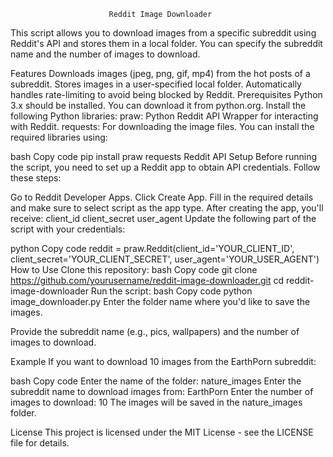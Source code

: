                           Reddit Image Downloader
This script allows you to download images from a specific subreddit using Reddit's API and stores them in a local folder. You can specify the subreddit name and the number of images to download.

Features
Downloads images (jpeg, png, gif, mp4) from the hot posts of a subreddit.
Stores images in a user-specified local folder.
Automatically handles rate-limiting to avoid being blocked by Reddit.
Prerequisites
Python 3.x should be installed. You can download it from python.org.
Install the following Python libraries:
praw: Python Reddit API Wrapper for interacting with Reddit.
requests: For downloading the image files.
You can install the required libraries using:

bash
Copy code
pip install praw requests
Reddit API Setup
Before running the script, you need to set up a Reddit app to obtain API credentials. Follow these steps:

Go to Reddit Developer Apps.
Click Create App.
Fill in the required details and make sure to select script as the app type.
After creating the app, you'll receive:
client_id
client_secret
user_agent
Update the following part of the script with your credentials:

python
Copy code
reddit = praw.Reddit(client_id='YOUR_CLIENT_ID',
                     client_secret='YOUR_CLIENT_SECRET',
                     user_agent='YOUR_USER_AGENT')
How to Use
Clone this repository:
bash
Copy code
git clone https://github.com/yourusername/reddit-image-downloader.git
cd reddit-image-downloader
Run the script:
bash
Copy code
python image_downloader.py
Enter the folder name where you'd like to save the images.

Provide the subreddit name (e.g., pics, wallpapers) and the number of images to download.

Example
If you want to download 10 images from the EarthPorn subreddit:

bash
Copy code
Enter the name of the folder: nature_images
Enter the subreddit name to download images from: EarthPorn
Enter the number of images to download: 10
The images will be saved in the nature_images folder.

License
This project is licensed under the MIT License - see the LICENSE file for details.

